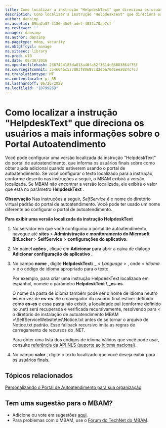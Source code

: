 ```yaml
---
title: Como localizar a instrução "HelpdeskText" que direciona os usuários a mais informações sobre o Portal Autoatendimento
description: Como localizar a instrução "HelpdeskText" que direciona os usuários a mais informações sobre o Portal Autoatendimento
author: dansimp
ms.assetid: 09ba2a07-3186-45d9-adef-4034c70ae7cf
ms.reviewer: ''
manager: dansimp
ms.author: dansimp
ms.pagetype: mdop, security
ms.mktglfcycl: manage
ms.sitesec: library
ms.prod: w10
ms.date: 08/30/2016
ms.openlocfilehash: 2367424185da813a46fa52f3614c03083864f75f
ms.sourcegitcommit: 354664bc527d93f80687cd2eba70d1eea024c7c3
ms.translationtype: MT
ms.contentlocale: pt-BR
ms.lasthandoff: 06/26/2020
ms.locfileid: "10799269"
---
```

# Como localizar a instrução "HelpdeskText" que direciona os usuários a mais informações sobre o Portal Autoatendimento


Você pode configurar uma versão localizada da instrução "HelpdeskText" do portal de autoatendimento, que informa os usuários finais sobre como obter ajuda adicional quando estiverem usando o portal de autoatendimento. Se você configurar o texto localizado para a instrução, conforme descrito nas instruções a seguir, o MBAM exibirá a versão localizada. Se MBAM não encontrar a versão localizada, ele exibirá o valor que está no parâmetro **HelpdeskText** .

**Observação**  Nas instruções a seguir, *SelfService* é o nome do diretório virtual padrão do portal de autoatendimento. Você pode ter usado um nome diferente ao configurar o portal de autoatendimento.

 

**Para exibir uma versão localizada da instrução HelpdeskText**

1.  No servidor em que você configurou o portal de autoatendimento, navegue até **sites** &gt; **Administração e monitoramento do Microsoft BitLocker** &gt; **SelfService** &gt; **configurações do aplicativo**.

2.  No painel **ações** , clique em **Adicionar** para abrir a caixa de diálogo **Adicionar configuração de aplicativo** .

3.  No campo **nome** , digite **HelpdeskText**\ _ &lt; *Language* &gt; , onde &lt; *idioma* &gt; é o código de idioma apropriado para o texto.

    Por exemplo, para criar uma instrução HelpdeskText localizada em espanhol, nomeie o parâmetro **HelpdeskText \ _es-es**.

    O nome da pasta de idioma também pode ser o nome de idioma neutro **es** em vez de **es-es**. Se o navegador do usuário final estiver definido como **es-es** e essa pasta não existir, a localidade pai (conforme definido no .net) será recuperada e verificada recursivamente, resolvendo para &lt; o diretório de instalação de autoatendimento MBAM &gt;\\SelfServiceWebsite\\es\\Notice.txt antes de se tornar o arquivo de Notice.txt padrão. Esse fallback recursivo imita as regras de carregamento de recursos do .NET.

    Para obter uma lista dos códigos de idioma válidos que você pode usar, consulte [referência da API NLS (suporte ao idioma nacional)](https://go.microsoft.com/fwlink/?LinkId=317947).

4.  No campo **valor** , digite o texto localizado que você deseja exibir para os usuários finais.



## Tópicos relacionados


[Personalizando o Portal de Autoatendimento para sua organização](customizing-the-self-service-portal-for-your-organization.md)

 

 

## Tem uma sugestão para o MBAM?
- Adicione ou vote em sugestões [aqui](http://mbam.uservoice.com/forums/268571-microsoft-bitlocker-administration-and-monitoring). 
- Para problemas com o MBAM, use o [Fórum do TechNet do MBAM](https://social.technet.microsoft.com/Forums/home?forum=mdopmbam).



